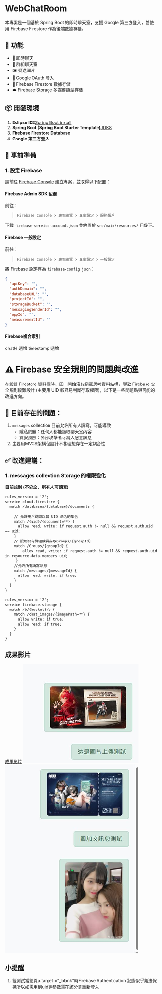 # WebChatRoom

本專案是一個基於 Spring Boot 的即時聊天室，支援 Google 第三方登入，並使用 Firebase Firestore 作為後端數據存儲。

## 🚀 功能
- 📢 即時聊天
- 👥 群組聊天室
- 🖼️ 發送圖片
- 🔐 Google OAuth 登入
- 📂 Firebase Firestore 數據存儲
- ☁️ Firebase Storage 多媒體類型存儲


## 📦 開發環境
1. **Eclipse IDE**[Spring Boot install](https://ithelp.ithome.com.tw/m/articles/10214203)
2. **Spring Boot (Spring Boot Starter Template)**[JDK8](https://blog.csdn.net/weixin_67793092/article/details/134645650)
3. **Firebase Firestore Database**
4. **Google 第三方登入**

## 🔧 事前準備
### **1. 設定 Firebase**
請前往 [Firebase Console](https://console.firebase.google.com/) 建立專案，並取得以下配置：

#### **Firebase Admin SDK 私鑰**
前往：
> `Firebase Console > 專案總覽 > 專案設定 > 服務帳戶`

下載 `firebase-service-account.json` 並放置於 `src/main/resources/` 目錄下。

#### **Firebase 一般設定**
前往：
> `Firebase Console > 專案總覽 > 專案設定 > 一般設定`

將 Firebase 設定存為 `firebase-config.json`：
```json
{
  "apiKey": "",
  "authDomain": "",
  "databaseURL": "",
  "projectId": "",
  "storageBucket": "",
  "messagingSenderId": "",
  "appId": "",
  "measurementId": ""
}
```
#### **Firebase複合索引**
chatId 遞增 timestamp 遞增

# ⚠️ Firebase 安全規則的問題與改進

在設計 Firestore 資料庫時，因一開始沒有縝密思考資料結構，導致 Firebase 安全規則較難設計 (主要用 UID 較容易判斷存取權限)，以下是一些問題點與可能的改進方向。

## 🔴 目前存在的問題：
1. `messages` collection 目前允許所有人讀寫，可能導致：
   - 隱私問題：任何人都能讀取聊天室內容
   - 資安風險：外部攻擊者可寫入惡意訊息
2. 主要用MVCS架構但設計不甚理想存在一定耦合性

## ✅ 改進建議：
### **1. messages collection Storage 的權限強化**
**目前規則 (不安全，所有人可讀寫)**
```Firebase 安全規則
rules_version = '2';
service cloud.firestore {
  match /databases/{database}/documents {

    // 允許用戶訪問以其 UID 命名的集合
    match /{uid}/{document=**} {
      allow read, write: if request.auth != null && request.auth.uid == uid;
    }
    // 限制只有群組成員存取Groups/{groupId}
   	match /Groups/{groupId} {
  		allow read, write: if request.auth != null && request.auth.uid in resource.data.members_uid;
	 }
    //允許所有讀寫訊息
    match /messages/{messageId} {
      allow read, write: if true; 
    }
  }
}

rules_version = '2';
service firebase.storage {
  match /b/{bucket}/o {
    match /chat_images/{imagePath=**} {
      allow write: if true;
      allow read: if true;
    }
  }
}

```
## 成果影片
[成果影片](https://youtu.be/TeeBbP5ke-Y)
![圖片發送](images/圖片發送.jpg)
![圖加文發送](images/圖加文發送.jpg)

## 小提醒
1. 經測試當網頁a.target ="_blank"時Firebase Authentication 狀態似乎無法保持所以如需用到uid等參數需在該分頁重新登入